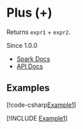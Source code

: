 ﻿# Plus (+)

Returns `expr1` + `expr2`.

Since 1.0.0

* [Spark Docs](https://spark.apache.org/docs/latest/api/sql/index.html#_6)
* [API Docs](xref:TypedSpark.NET.Columns.TypedNumericColumn`3.op_Addition*)

## Examples

[!code-csharp[Example1](../../../TypedSpark.NET.Tests/Examples/Plus.cs#Example1)]

[!INCLUDE [Example1](../../../TypedSpark.NET.Tests/Examples/__examples__/Plus.Case1.md)]
